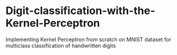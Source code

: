 # Digit-classification-with-the-Kernel-Perceptron
Implementing Kernel Perceptron from scratch on MNIST dataset for multiclass classification of handwritten digits
